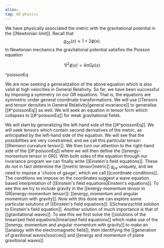 ```yaml
---
alias:
tag: GR physics
---
```


We have physically associated the metric with the gravitational potential in the [[Newtonian limit]]. Recall that
$$
g_{00}(x) \approx 1+2 \phi(x) .
$$
In Newtonian mechanics the gravitational potential satisfies the Poisson equation

$$
\nabla^{2} \phi(x)=4 \pi G \rho(x)
$$

^poissonEq

We are now seeking a generalization of the above equation which is also valid at high velocities in General Relativity. So far, we have been successful by imposing a symmetry on our GR equations. That is, the equations are symmetric under general coordinate transformations. We will use [[Tensors and tensor densities in General Relativity|general invariance]] to generalise [[#^poissonEq]] as well. We will seek an equation in tensor form which collapses to [[#^poissonEq]] for weak gravitational fields.

We will start by generalizing the left-hand side of the [[#^poissonEq]]. We will seek tensors which contain second derivatives of the metric, as anticipated by the left-hand side of the equation. We will see that the possibilities are very constrained, and we call this particular tensor: [[Riemann curvature tensor]].
We then turn our attention to the right-hand side of the [[#^poissonEq]] where we will then define the [[energy-momentum tensor in GR]]. With both sides of the equation through our invariance program we can finally write [[Einstein's field equations]]. These do not in fact determine the [[metric tensor|metric]] $g_{\mu \nu }$ uniquely, and we need to impose a 'choice of gauge', which we call [[coordinate conditions]]. The conditions we impose on the coordinates suggest a wave equation based interpretation of [[Einstein's field equations|Einstein's equations]]. To see this we try to include gravity in the [[energy-momentum tensor in GR|energy-momentum tensor]]: [[energy, momentum and angular momentum with gravity]]. Now with this done we can explore some particular solutions of [[Einstein's field equations]]: [[Schwarzschild solution to Einstein's field equation]]. Another solution of much importance is that of [[gravitational waves]]. To see this we first solve the [[solutions of the linearized field equations|linearized field equations]] which make use of the [[energy, momentum and angular momentum with gravity]] to make an [[analogy with the electromagnetic field]], then identifying the [[generation of gravitional waves|sources]] and [[energy and momentum of plane gravitional waves]]